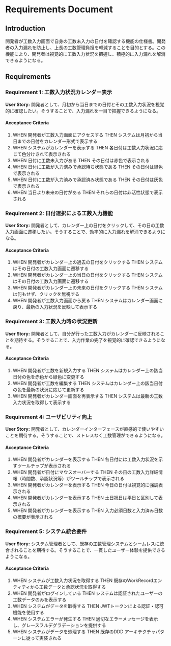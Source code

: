 # Requirements Document

## Introduction
開発者が工数入力画面で自身の工数未入力の日付を確認する機能の仕様書。開発者の入力漏れを防止し、上長の工数管理負担を軽減することを目的とする。この機能により、開発者は視覚的に工数入力状況を把握し、積極的に入力漏れを解消できるようになる。

## Requirements

### Requirement 1: 工数入力状況カレンダー表示
**User Story:** 開発者として、月初から当日までの日付とその工数入力状況を視覚的に確認したい。そうすることで、入力漏れを一目で把握できるようになる。

#### Acceptance Criteria
1. WHEN 開発者が工数入力画面にアクセスする THEN システムは月初から当日までの日付をカレンダー形式で表示する
2. WHEN システムがカレンダーを表示する THEN 各日付は工数入力状況に応じて色分けされて表示される
3. WHEN 日付に工数未入力がある THEN その日付は赤色で表示される
4. WHEN 日付に工数が入力済みで承認待ち状態である THEN その日付は緑色で表示される
5. WHEN 日付に工数が入力済みで承認済み状態である THEN その日付は灰色で表示される
6. WHEN 当日より未来の日付がある THEN それらの日付は非活性状態で表示される

### Requirement 2: 日付選択による工数入力機能
**User Story:** 開発者として、カレンダー上の日付をクリックして、その日の工数入力画面に遷移したい。そうすることで、効率的に入力漏れを解消できるようになる。

#### Acceptance Criteria
1. WHEN 開発者がカレンダー上の過去の日付をクリックする THEN システムはその日付の工数入力画面に遷移する
2. WHEN 開発者がカレンダー上の当日の日付をクリックする THEN システムはその日付の工数入力画面に遷移する
3. WHEN 開発者がカレンダー上の未来の日付をクリックする THEN システムは何もせず、クリックを無視する
4. WHEN 開発者が工数入力画面から戻る THEN システムはカレンダー画面に戻り、最新の入力状況を反映して表示する

### Requirement 3: 工数入力時の状況更新
**User Story:** 開発者として、自分が行った工数入力がカレンダーに反映されることを期待する。そうすることで、入力作業の完了を視覚的に確認できるようになる。

#### Acceptance Criteria
1. WHEN 開発者が工数を新規入力する THEN システムはカレンダー上の該当日付の色を赤色から緑色に変更する
2. WHEN 開発者が工数を編集する THEN システムはカレンダー上の該当日付の色を最新の状況に応じて更新する
3. WHEN 開発者がカレンダー画面を再表示する THEN システムは最新の工数入力状況を取得して表示する

### Requirement 4: ユーザビリティ向上
**User Story:** 開発者として、カレンダーインターフェースが直感的で使いやすいことを期待する。そうすることで、ストレスなく工数管理ができるようになる。

#### Acceptance Criteria
1. WHEN 開発者がカレンダーを表示する THEN 各日付には工数入力状況を示すツールチップが表示される
2. WHEN 開発者が日付にマウスオーバーする THEN その日の工数入力詳細情報（時間数、承認状況等）がツールチップで表示される
3. WHEN 開発者がカレンダーを表示する THEN 今日の日付は視覚的に強調表示される
4. WHEN 開発者がカレンダーを表示する THEN 土日祝日は平日と区別して表示される
5. WHEN 開発者がカレンダーを表示する THEN 入力必須日数と入力済み日数の概要が表示される

### Requirement 5: システム統合要件
**User Story:** システム管理者として、既存の工数管理システムとシームレスに統合されることを期待する。そうすることで、一貫したユーザー体験を提供できるようになる。

#### Acceptance Criteria
1. WHEN システムが工数入力状況を取得する THEN 既存のWorkRecordエンティティから工数データと承認状況を取得する
2. WHEN 開発者がログインしている THEN システムは認証されたユーザーの工数データのみを表示する
3. WHEN システムがデータを取得する THEN JWTトークンによる認証・認可機能を使用する
4. WHEN システムエラーが発生する THEN 適切なエラーメッセージを表示し、グレースフルデグラデーションを提供する
5. WHEN システムがデータを処理する THEN 既存のDDD アーキテクチャパターンに従って実装される